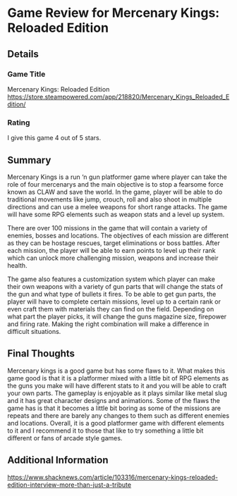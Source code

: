 # Game Review for Mercenary Kings: Reloaded Edition

## Details

### Game Title
Mercenary Kings: Reloaded Edition
https://store.steampowered.com/app/218820/Mercenary_Kings_Reloaded_Edition/

### Rating
I give this game 4 out of 5 stars.

## Summary
Mercenary Kings is a run ‘n gun platformer game where player can take the role of four mercenarys and the main objective is to stop a fearsome force known as CLAW and save the world. In the game, player will be able to do traditional movements like jump, crouch, roll and also shoot in multiple directions and can use a melee weapons for short range attacks. The game will have some RPG elements such as weapon stats and a level up system.

There are over 100 missions in the game that will contain a variety of enemies, bosses and locations. The objectives of each mission are different as they can be hostage rescues, target eliminations or boss battles. After each mission, the player will be able to earn points to level up their rank which can unlock more challenging mission, weapons and increase their health.

The game also features a customization system which player can make their own weapons with a variety of gun parts that will change the stats of the gun and what type of bullets it fires. To be able to get gun parts, the player will have to complete certain missions, level up to a certain rank or even craft them with materials they can find on the field. Depending on what part the player picks, it will change the guns magazine size, firepower and firing rate. Making the right combination will make a difference in difficult situations.


## Final Thoughts
Mercenary kings is a good game but has some flaws to it. What makes this game good is that it is a platformer mixed with a little bit of RPG elements as the guns you make will have different stats to it and you will be able to craft your own parts. The gameplay is enjoyable as it plays similar like metal slug and it has great character designs and animations. Some of the flaws the game has is that it becomes a little bit boring as some of the missions are repeats and there are barely any changes to them such as different enemies and locations. Overall, it is a good platformer game with different elements to it and I recommend it to those that like to try something a little bit different or fans of arcade style games.

## Additional Information
https://www.shacknews.com/article/103316/mercenary-kings-reloaded-edition-interview-more-than-just-a-tribute
